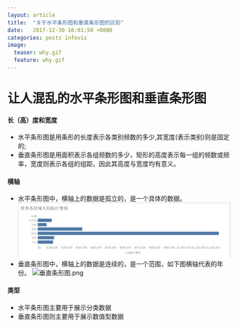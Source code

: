 ```yaml
---
layout: article
title:  "关于水平条形图和垂直条形图的区别"
date:   2017-12-30 16:01:50 +0800
categories: posts infovis
image:
  teaser: why.gif
  feature: why.gif
---
```

# 让人混乱的水平条形图和垂直条形图





#### 长（高）度和宽度
* 水平条形图是用条形的长度表示各类别频数的多少,其宽度(表示类别)则是固定的;   
* 垂直条形图是用面积表示各组频数的多少，矩形的高度表示每一组的频数或频率，宽度则表示各组的组距，因此其高度与宽度均有意义。
#### 横轴
* 水平条形图中，横轴上的数据是孤立的，是一个具体的数据。
![水平条形图.md.png](1.png)
 * 垂直条形图中，横轴上的数据是连续的，是一个范围，如下图横轴代表的年份。
![垂直条形图.png](https://s1.ax1x.com/2017/12/30/pSpSzj.png)
#### 类型
* 水平条形图主要用于展示分类数据
* 垂直条形图则主要用于展示数值型数据